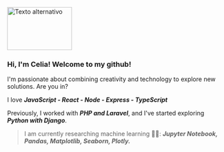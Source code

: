 <img src="https://user-images.githubusercontent.com/106325280/210538331-86fae1ed-2d32-4631-8a61-0ccf0490c003.jpg" alt="Texto alternativo" width="150" height="100">

### Hi, I'm Celia! Welcome to my github!
I'm passionate about combining creativity and technology to explore new solutions. Are you in?





I love ***JavaScript - React - Node - Express - TypeScript***
>
Previously, I worked with ***PHP and Laravel***, and I've started exploring ***Python with Django***.
>
>I am currently researching machine learning 🧠✨: ***Jupyter Notebook, Pandas, Matplotlib, Seaborn, Plotly.***


